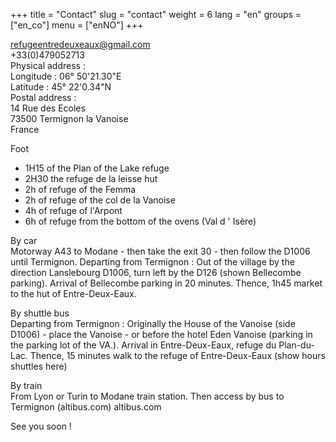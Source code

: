+++
title = "Contact"
slug = "contact"
weight = 6
lang = "en"
groups = ["en_co"]
menu = ["enNO"]
+++

<span class="glyphicon glyphicon-envelope" aria-hidden="true"></span>
refugeentredeuxeaux@gmail.com  
<span class="glyphicon glyphicon-earphone" aria-hidden="true"></span>
+33(0)479052713  
<span class="glyphicon glyphicon-map-marker" aria-hidden="true"></span>
Physical address :  
Longitude : 06° 50'21.30"E  
Latitude : 45° 22'0.34"N  
<span class="glyphicon glyphicon-home" aria-hidden="true"></span>
Postal address :  
14 Rue des Ecoles  
73500 Termignon la Vanoise  
France  

Foot  
- 1H15 of the Plan of the Lake refuge  
- 2H30 the refuge de la leisse hut  
- 2h of refuge of the Femma  
- 2h of refuge of the col de la Vanoise  
- 4h of refuge of l'Arpont  
- 6h of refuge from the bottom of the ovens (Val d ' Isère)  
  
By car  
Motorway A43 to Modane - then take the exit 30 - then follow the D1006 until Termignon. Departing from Termignon : Out of the village by the direction Lanslebourg D1006, turn left by the D126 (shown Bellecombe parking). Arrival of Bellecombe parking in 20 minutes. Thence, 1h45 market to the hut of Entre-Deux-Eaux.  
  
By shuttle bus  
Departing from Termignon : Originally the House of the Vanoise (side D1006) - place the Vanoise - or before the hotel Eden Vanoise (parking in the parking lot of the VA.). Arrival in Entre-Deux-Eaux, refuge du Plan-du-Lac. Thence, 15 minutes walk to the refuge of Entre-Deux-Eaux (show hours shuttles here)  
  
By train  
From Lyon or Turin to Modane train station. Then access by bus to Termignon (altibus.com) altibus.com  
  
  
  
See you soon !